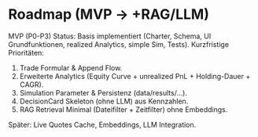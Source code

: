# Roadmap (MVP → +RAG/LLM)

MVP (P0-P3) Status: Basis implementiert (Charter, Schema, UI Grundfunktionen, realized Analytics, simple Sim, Tests).
Kurzfristige Prioritäten:
1) Trade Formular & Append Flow.
2) Erweiterte Analytics (Equity Curve + unrealized PnL + Holding-Dauer + CAGR).
3) Simulation Parameter & Persistenz (data/results/...).
4) DecisionCard Skeleton (ohne LLM) aus Kennzahlen.
5) RAG Retrieval Minimal (Dateifilter + Zeitfilter) ohne Embeddings.

Später: Live Quotes Cache, Embeddings, LLM Integration.

